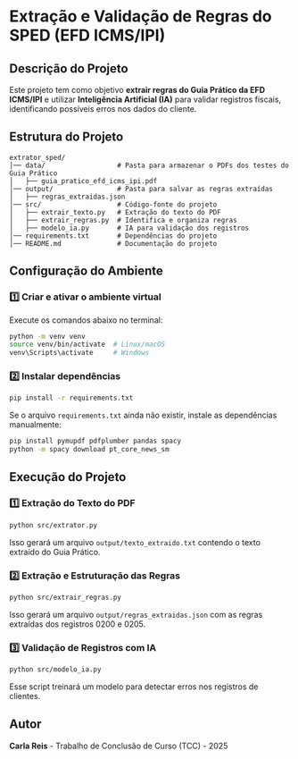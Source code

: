 # Extração e Validação de Regras do SPED (EFD ICMS/IPI)

## Descrição do Projeto

Este projeto tem como objetivo **extrair regras do Guia Prático da EFD ICMS/IPI** e utilizar **Inteligência Artificial (IA)** para validar registros fiscais, identificando possíveis erros nos dados do cliente.

## Estrutura do Projeto

```plaintext
extrator_sped/
│── data/                  # Pasta para armazenar o PDFs dos testes do Guia Prático
│   ├── guia_pratico_efd_icms_ipi.pdf
│── output/                # Pasta para salvar as regras extraídas
│   ├── regras_extraidas.json
│── src/                   # Código-fonte do projeto
│   ├── extrair_texto.py   # Extração do texto do PDF
│   ├── extrair_regras.py  # Identifica e organiza regras
│   ├── modelo_ia.py       # IA para validação dos registros
│── requirements.txt       # Dependências do projeto
│── README.md              # Documentação do projeto
```

## Configuração do Ambiente

### 1️⃣ Criar e ativar o ambiente virtual

Execute os comandos abaixo no terminal:

```bash
python -m venv venv
source venv/bin/activate  # Linux/macOS
venv\Scripts\activate     # Windows
```

### 2️⃣ Instalar dependências

```bash
pip install -r requirements.txt
```

Se o arquivo `requirements.txt` ainda não existir, instale as dependências manualmente:

```bash
pip install pymupdf pdfplumber pandas spacy
python -m spacy download pt_core_news_sm
```

## Execução do Projeto

### 1️⃣ Extração do Texto do PDF

```bash
python src/extrator.py
```

Isso gerará um arquivo `output/texto_extraido.txt` contendo o texto extraído do Guia Prático.

### 2️⃣ Extração e Estruturação das Regras

```bash
python src/extrair_regras.py
```

Isso gerará um arquivo `output/regras_extraidas.json` com as regras extraídas dos registros 0200 e 0205.

### 3️⃣ Validação de Registros com IA

```bash
python src/modelo_ia.py
```

Esse script treinará um modelo para detectar erros nos registros de clientes.

## Autor

**Carla Reis** - Trabalho de Conclusão de Curso (TCC) - 2025
